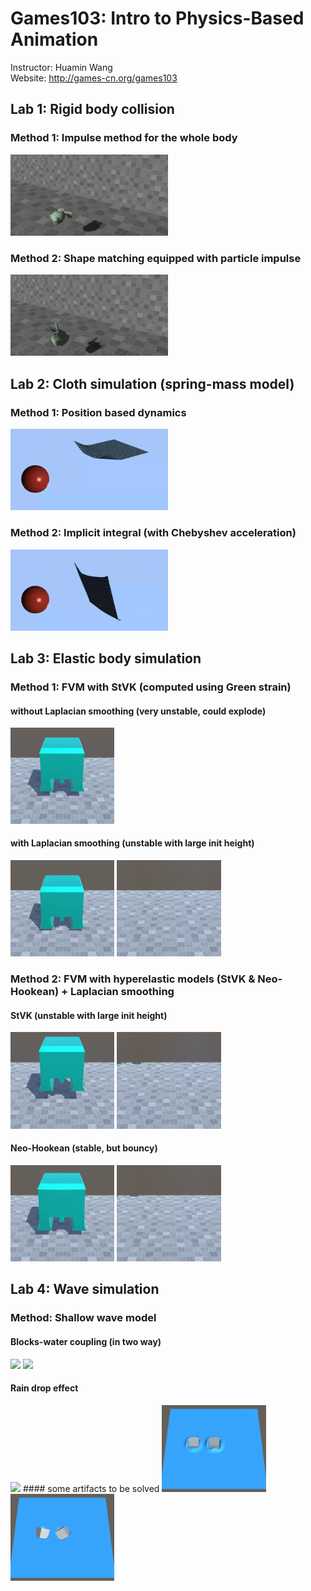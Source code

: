 # Games103: Intro to Physics-Based Animation
Instructor: Huamin Wang
<br>Website: http://games-cn.org/games103

## Lab 1: Rigid body collision
### Method 1: Impulse method for the whole body
<img src="https://github.com/KimiZhong17/Games103_hws/blob/main/hw1/bunny_collision_impulse.gif" width="50%"/>

### Method 2: Shape matching equipped with particle impulse
<img src="https://github.com/KimiZhong17/Games103_hws/blob/main/hw1/bunny_collision_shape_matching.gif" width="50%"/>

## Lab 2: Cloth simulation (spring-mass model)
### Method 1: Position based dynamics
<img src="https://github.com/KimiZhong17/Games103_hws/blob/main/hw2/cloth_simulation_PBD.gif" width="50%"/>

### Method 2: Implicit integral (with Chebyshev acceleration)
<img src="https://github.com/KimiZhong17/Games103_hws/blob/main/hw2/cloth_simulation_implicit_int.gif" width="50%"/>

## Lab 3: Elastic body simulation
### Method 1: FVM with StVK (computed using Green strain)
#### without Laplacian smoothing (very unstable, could explode)
<img src="https://github.com/KimiZhong17/Games103_hws/blob/main/hw3/results/FVM_no_smoothing.gif" width="33%"/>

#### with Laplacian smoothing (unstable with large init height)
<img src="https://github.com/KimiZhong17/Games103_hws/blob/main/hw3/results/FVM_low.gif" width="33%"/> <img src="https://github.com/KimiZhong17/Games103_hws/blob/main/hw3/results/FVM_high.gif" width="33%"/>

### Method 2: FVM with hyperelastic models (StVK & Neo-Hookean) + Laplacian smoothing
#### StVK (unstable with large init height)
<img src="https://github.com/KimiZhong17/Games103_hws/blob/main/hw3/results/StVK_low.gif" width="33%"/> <img src="https://github.com/KimiZhong17/Games103_hws/blob/main/hw3/results/StVK_high.gif" width="33%"/>

#### Neo-Hookean (stable, but bouncy)
<img src="https://github.com/KimiZhong17/Games103_hws/blob/main/hw3/results/NH_low.gif" width="33%"/> <img src="https://github.com/KimiZhong17/Games103_hws/blob/main/hw3/results/NH_high.gif" width="33%"/>

## Lab 4: Wave simulation
### Method: Shallow wave model
#### Blocks-water coupling (in two way)
<img src="https://github.com/KimiZhong17/Games103_hws/blob/main/hw4/results/single_rotate.gif" width="33%"/> <img src="https://github.com/KimiZhong17/Games103_hws/blob/main/hw4/results/both_rotate.gif" width="33%"/>
#### Rain drop effect
<img src="https://github.com/KimiZhong17/Games103_hws/blob/main/hw4/results/rain_drop.gif" width="33%"/>
#### some artifacts to be solved
<img src="https://github.com/KimiZhong17/Games103_hws/blob/main/hw4/results/init.gif" width="33%"/> <img src="https://github.com/KimiZhong17/Games103_hws/blob/main/hw4/results/take_off.gif" width="33%"/>
